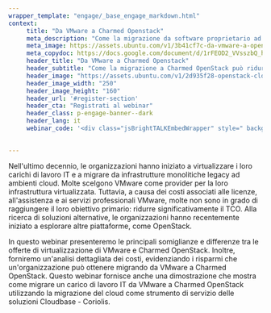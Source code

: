```yaml
---
wrapper_template: "engage/_base_engage_markdown.html"
context:
     title: "Da VMware a Charmed Openstack"
     meta_description: "Come la migrazione da software proprietario ad OpenStack può ridurre significativamente i costi."
     meta_image: https://assets.ubuntu.com/v1/3b41cf7c-da-vmware-a-openstack.jpg
     meta_copydoc: https://docs.google.com/document/d/1rFEOD2_VVsszbQ_hq7PRmhIwdTlhQpRHmrk9ISYhS3s/edit
     header_title: "Da VMware a Charmed Openstack"
     header_subtitle: "Come la migrazione a Charmed OpenStack può ridurre significativamente il TCO"
     header_image: "https://assets.ubuntu.com/v1/2d935f28-openstack-cloud.svg"
     header_image_width: "250"
     header_image_height: "160"
     header_url: '#register-section'
     header_cta: "Registrati al webinar"
     header_class: p-engage-banner--dark
     header_lang: it
     webinar_code: '<div class="jsBrightTALKEmbedWrapper" style=" background: #fff; height:100%;position:relative;  width:100%;  "><script class="jsBrightTALKEmbedConfig" type="application/json">{ "channelId" : 6793, "language": "en-US", "commId" : 436104, "displayMode" : "standalone", "height" : "auto" }</script><script src="https://www.brighttalk.com/clients/js/player-embed/player-embed.js" class="jsBrightTALKEmbed"></script></div>'
     

---
```


Nell'ultimo decennio, le organizzazioni hanno iniziato a virtualizzare i loro carichi di lavoro IT e a migrare da infrastrutture monolitiche legacy ad ambienti cloud. Molte scelgono VMware come provider per la loro infrastruttura virtualizzata. Tuttavia, a causa dei costi associati alle licenze, all'assistenza e ai servizi professionali VMware, molte non sono in grado di raggiungere il loro obiettivo primario: ridurre significativamente il TCO. Alla ricerca di soluzioni alternative, le organizzazioni hanno recentemente iniziato a esplorare altre piattaforme, come OpenStack.

In questo webinar presenteremo le principali somiglianze e differenze tra le offerte di virtualizzazione di VMware e Charmed OpenStack. Inoltre, forniremo un'analisi dettagliata dei costi, evidenziando i risparmi che un'organizzazione può ottenere migrando da VMware a Charmed OpenStack. Questo webinar fornisce anche una dimostrazione che mostra come migrare un carico di lavoro IT da VMware a Charmed OpenStack utilizzando la migrazione del cloud come strumento di servizio delle soluzioni Cloudbase - Coriolis.

